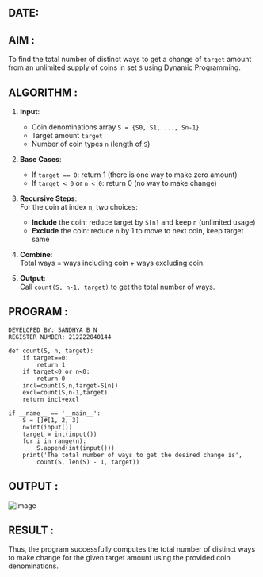 ## DATE:
## AIM :
To find the total number of distinct ways to get a change of `target` amount from an unlimited supply of coins in set `S` using Dynamic Programming.

## ALGORITHM :
1. **Input**:  
   - Coin denominations array `S = {S0, S1, ..., Sn-1}`  
   - Target amount `target`  
   - Number of coin types `n` (length of `S`)

2. **Base Cases**:  
   - If `target == 0`: return 1 (there is one way to make zero amount)  
   - If `target < 0` or `n < 0`: return 0 (no way to make change)

3. **Recursive Steps**:  
   For the coin at index `n`, two choices:  
   - **Include** the coin: reduce target by `S[n]` and keep `n` (unlimited usage)  
   - **Exclude** the coin: reduce `n` by 1 to move to next coin, keep target same

4. **Combine**:  
   Total ways = ways including coin + ways excluding coin.

5. **Output**:  
Call `count(S, n-1, target)` to get the total number of ways.

## PROGRAM :
```
DEVELOPED BY: SANDHYA B N
REGISTER NUMBER: 212222040144

def count(S, n, target):
    if target==0:
        return 1
    if target<0 or n<0:
        return 0
    incl=count(S,n,target-S[n])
    excl=count(S,n-1,target)
    return incl+excl

if __name__ == '__main__':
    S = []#[1, 2, 3]
    n=int(input())
    target = int(input())
    for i in range(n):
        S.append(int(input()))
    print('The total number of ways to get the desired change is',
        count(S, len(S) - 1, target))
```

## OUTPUT :
![image](https://github.com/user-attachments/assets/6411ba3f-eaa8-439f-902f-f0bfeb4ac481)

## RESULT :
Thus, the program successfully computes the total number of distinct ways to make change for the given target amount using the provided coin denominations.
